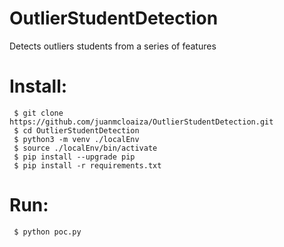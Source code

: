 # OutlierStudentDetection
Detects outliers students from a series of features

# Install:
```
 $ git clone https://github.com/juanmcloaiza/OutlierStudentDetection.git
 $ cd OutlierStudentDetection
 $ python3 -m venv ./localEnv
 $ source ./localEnv/bin/activate
 $ pip install --upgrade pip
 $ pip install -r requirements.txt  
```

# Run:
```
 $ python poc.py
```
